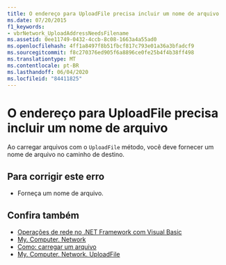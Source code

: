 ```yaml
---
title: O endereço para UploadFile precisa incluir um nome de arquivo
ms.date: 07/20/2015
f1_keywords:
- vbrNetwork_UploadAddressNeedsFilename
ms.assetid: 0ee11749-0432-4ccb-8c08-1663a4a55ad0
ms.openlocfilehash: 4ff1a8497f8b51fbcf817c793e01a36a3bfadcf9
ms.sourcegitcommit: f8c270376ed905f6a8896ce0fe25b4f4b38ff498
ms.translationtype: MT
ms.contentlocale: pt-BR
ms.lasthandoff: 06/04/2020
ms.locfileid: "84411825"
---
```

# <a name="the-address-for-uploadfile-needs-to-include-a-filename"></a>O endereço para UploadFile precisa incluir um nome de arquivo
Ao carregar arquivos com o `UploadFile` método, você deve fornecer um nome de arquivo no caminho de destino.  
  
## <a name="to-correct-this-error"></a>Para corrigir este erro  
  
- Forneça um nome de arquivo.  
  
## <a name="see-also"></a>Confira também

- [Operações de rede no .NET Framework com Visual Basic](https://docs.microsoft.com/previous-versions/visualstudio/visual-studio-2010/ms172756(v=vs.100))
- [My. Computer. Network](xref:Microsoft.VisualBasic.Devices.Network)
- [Como: carregar um arquivo](../developing-apps/programming/computer-resources/how-to-upload-a-file.md)
- [My. Computer. Network. UploadFile](xref:Microsoft.VisualBasic.Devices.Network.UploadFile%2A)
